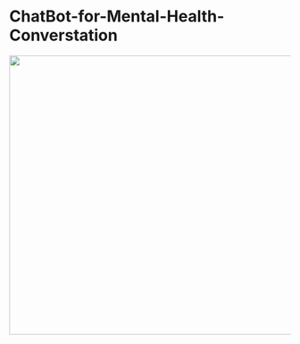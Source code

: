 # ChatBot-for-Mental-Health-Converstation



<p align="center">
  <img src="https://github.com/EricMohandhas/ChatBot-for-Mental-Health-Converstation/assets/125111159/3e2ff718-15be-4192-9723-f45fe795d948" width="700" height="500">
</p

